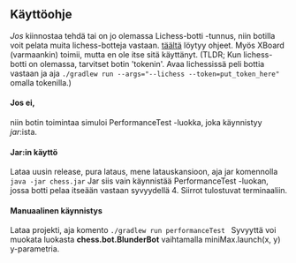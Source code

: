 ## Käyttöohje 
*Jos* kiinnostaa tehdä tai on jo olemassa Lichess-botti -tunnus, niin botilla voit pelata muita lichess-botteja vastaan. [täältä](https://github.com/ArtKoski/chessBot/blob/master/documentation/projektiPohja/Beginners_guide.md#playing-on-lichess) löytyy ohjeet. Myös XBoard (varmaankin) toimii, mutta en ole itse sitä käyttänyt.
(TLDR; Kun lichess-botti on olemassa, tarvitset botin 'tokenin'. Avaa lichessissä peli bottia vastaan ja aja
```./gradlew run --args="--lichess --token=put_token_here" ``` omalla tokenilla.)

#### Jos ei,
niin botin toimintaa simuloi PerformanceTest -luokka, joka käynnistyy *jar*:ista. 

#### Jar:in käyttö
Lataa uusin release, pura lataus, mene latauskansioon, aja jar komennolla
``` java -jar chess.jar ```
Jar siis vain käynnistää PerformanceTest -luokan, jossa botti pelaa itseään vastaan syvyydellä 4. Siirrot tulostuvat terminaaliin.

#### Manuaalinen käynnistys
Lataa projekti, aja komento
```./gradlew run performanceTest ```
Syvyyttä voi muokata luokasta **chess.bot.BlunderBot** 
vaihtamalla miniMax.launch(x, y) y-parametria.
